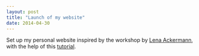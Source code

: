 ```yaml
---
layout: post
title: "Launch of my website"
date: 2014-04-30
---
```


Set up my personal website inspired by the workshop by [Lena Ackermann](https://lenaackermann.wordpress.com/), with the help of this [tutorial](http://jmcglone.com/guides/github-pages/).
